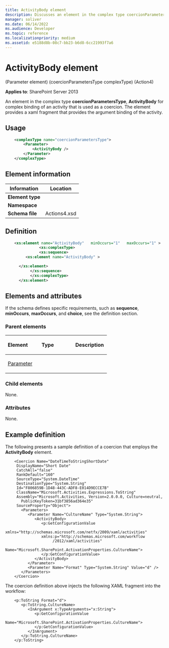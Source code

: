 ```yaml
---
title: ActivityBody element
description: Discusses an element in the complex type coercionParametersType, ActivityBody for complex binding of an activity that is used as a coercion.
manager: soliver
ms.date: 06/14/2022
ms.audience: Developer
ms.topic: reference
ms.localizationpriority: medium
ms.assetid: e5188d8b-08c7-bb23-b6d8-6cc21993f7a6
---
```


# ActivityBody element

(Parameter element) (coercionParametersType complexType) (Action4)

**Applies to**: SharePoint Server 2013

An element in the complex type **coercionParametersType**, **ActivityBody** for complex binding of an activity that is used as a coercion. The element provides a xaml fragment that provides the argument binding of the activity.

## Usage

```XML
    <complexType name="coercionParametersType">
        <Parameter>
            <ActivityBody />
        </Parameter>
    </complexType>
```

## Element information

|Information|Location|
|---|---|
| **Element type**  |  |
| **Namespace**     |  |
| **Schema file**   | Actions4.xsd |

## Definition

```XML
    <xs:element name="ActivityBody"   minOccurs="1"   maxOccurs="1" >
               <xs:complexType>
               <xs:sequence>
         <xs:element name="ActivityBody" >

      </xs:element>
           </xs:sequence>
           </xs:complexType>
      </xs:element>
```

## Elements and attributes

If the schema defines specific requirements, such as **sequence**, **minOccurs**, **maxOccurs**, and **choice**, see the definition section.

### Parent elements

<table>
<colgroup>
<col width="33%" />
<col width="33%" />
<col width="33%" />
</colgroup>
<thead>
<tr class="header">
<th align="left"><p>Element</p></th>
<th align="left"><p>Type</p></th>
<th align="left"><p>Description</p></th>
</tr>
</thead>
<tbody>
<tr class="odd">
<td align="left"><p><a href="parameter-element-coercionparameterstype-complextypeaction4.md">Parameter</a></p></td>
<td align="left"><p></p></td>
<td align="left"><p></p></td>
</tr>
</tbody>
</table>

### Child elements

None.

### Attributes

None.

## Example definition

The following presents a sample definition of a coercion that employs the **ActivityBody** element.

```
    <Coercion Name="DateTimeToStringShortDate"
     DisplayName="Short Date"
     CatchAll="false"
     RankDefault="160"
     SourceType="System.DateTime"
     DestinationType="System.String"
     Id="F806859B-1D48-443C-ADF8-E014D9ECCE7B"
     ClassName="Microsoft.Activities.Expressions.ToString"
     Assembly="Microsoft.Activities, Version=2.0.0.0, Culture=neutral,
       PublicKeyToken=31bf3856ad364e35"
     SourceProperty="Object">
       <Parameters>
          <Parameter Name="CultureName" Type="System.String">
             <ActivityBody>
                <p:GetConfigurationValue
                xmlns="http://schemas.microsoft.com/netfx/2009/xaml/activities"
                xmlns:p="http://schemas.microsoft.com/workflow
                     /2012/xaml/activities"
                Name="Microsoft.SharePoint.ActivationProperties.CultureName">
                </p:GetConfigurationValue>
             </ActivityBody>
          </Parameter>
          <Parameter Name="Format" Type="System.String" Value="d" />
       </Parameters>
    </Coercion>
```

The coercion definition above injects the following XAML fragment into the workflow:

```xaml
    <p:ToString Format="d">
       <p:ToString.CultureName>
          <InArgument x:TypeArguments="x:String">
             <p:GetConfigurationValue
                 Name="Microsoft.SharePoint.ActivationProperties.CultureName">
             </p:GetConfigurationValue>
          </InArgument>
       </p:ToString.CultureName>
    </p:ToString>
```
